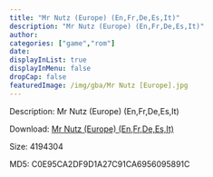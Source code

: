 ```yaml
---
title: "Mr Nutz (Europe) (En,Fr,De,Es,It)"
description: "Mr Nutz (Europe) (En,Fr,De,Es,It)"
author: 
categories: ["game","rom"]
date: 
displayInList: true
displayInMenu: false
dropCap: false
featuredImage: /img/gba/Mr Nutz [Europe].jpg
---
```


Description: Mr Nutz (Europe) (En,Fr,De,Es,It)

Download: <a style="text-decoration:underline;" href="https://mega.nz/#!DXBAmCZa!BhL-olqpZYvvzfWsXHoRyJ76wD_4JXaUZk9gQp1W2XU" target = "_blank" rel = "nofollow" > Mr Nutz (Europe) (En,Fr,De,Es,It)</a>

Size: 4194304

MD5: C0E95CA2DF9D1A27C91CA6956095891C

